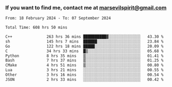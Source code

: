### If you want to find me, contact me at marsevilspirit@gmail.com

<!--
**marsevilspirit/marsevilspirit** is a ✨ _special_ ✨ repository because its `README.md` (this file) appears on your GitHub profile.

Here are some ideas to get you started:

- 🔭 I’m currently working on ...
- 🌱 I’m currently learning ...
- 👯 I’m looking to collaborate on ...
- 🤔 I’m looking for help with ...
- 💬 Ask me about ...
- 📫 How to reach me: ...
- 😄 Pronouns: ...
- ⚡ Fun fact: ...
-->
<!--START_SECTION:waka-->

```txt
From: 18 February 2024 - To: 07 September 2024

Total Time: 608 hrs 50 mins

C++               263 hrs 36 mins ██████████▓░░░░░░░░░░░░░░   43.30 %
sh                145 hrs 7 mins  ██████░░░░░░░░░░░░░░░░░░░   23.84 %
Go                122 hrs 18 mins █████░░░░░░░░░░░░░░░░░░░░   20.09 %
C                 34 hrs 33 mins  █▒░░░░░░░░░░░░░░░░░░░░░░░   05.68 %
Python            8 hrs 35 mins   ▒░░░░░░░░░░░░░░░░░░░░░░░░   01.41 %
Bash              7 hrs 37 mins   ▒░░░░░░░░░░░░░░░░░░░░░░░░   01.25 %
CMake             4 hrs 51 mins   ▒░░░░░░░░░░░░░░░░░░░░░░░░   00.80 %
Lua               3 hrs 21 mins   ░░░░░░░░░░░░░░░░░░░░░░░░░   00.55 %
Other             3 hrs 16 mins   ░░░░░░░░░░░░░░░░░░░░░░░░░   00.54 %
JSON              2 hrs 33 mins   ░░░░░░░░░░░░░░░░░░░░░░░░░   00.42 %
```

<!--END_SECTION:waka-->
